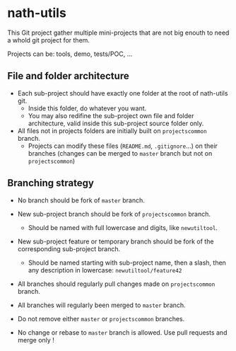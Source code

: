 # nath-utils

This Git project gather multiple mini-projects that are not big enouth to need a whold git project for them.

Projects can be: tools, demo, tests/POC, ...

## File and folder architecture

- Each sub-project should have exactly one folder at the root of nath-utils git.
  - Inside this folder, do whatever you want.
  - You may also redifine the sub-project own file and folder architecture, valid inside this sub-project source folder only.
- All files not in projects folders are initially built on `projectscommon` branch.
  - Projects can modify these files (`README.md`, `.gitignore`...) on their branches (changes can be merged to `master` branch but not on `projectscommon`)

## Branching strategy

- No branch should be fork of `master` branch.
- New sub-project branch should be fork of `projectscommon` branch.
  - Should be named with full lowercase and digits, like `newutiltool`.
- New sub-project feature or temporary branch should be fork of the corresponding sub-project branch.
  - Should be named starting with sub-project name, then a slash, then any description in lowercase: `newutiltool/feature42`


- All branches should regularly pull changes made on `projectscommon` branch.
- All branches will regularly been merged to `master` branch.


- Do not remove either `master` or `projectscommon` branches.
- No change or rebase to `master` branch is allowed. Use pull requests and merge only !

